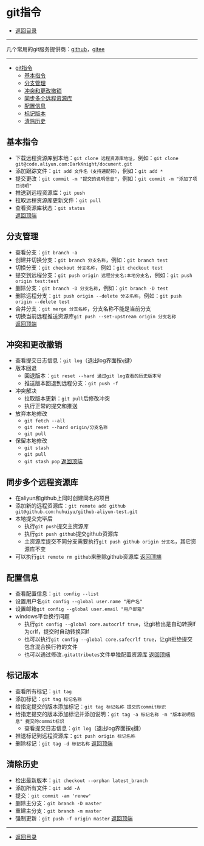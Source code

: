 # git指令

- [返回目录](./README.md)

---

几个常用的git服务提供商：[github](https://github.com/)，[gitee](https://gitee.com/)

---

- [git指令](#git指令)
  - [基本指令](#基本指令)
  - [分支管理](#分支管理)
  - [冲突和更改撤销](#冲突和更改撤销)
  - [同步多个远程资源库](#同步多个远程资源库)
  - [配置信息](#配置信息)
  - [标记版本](#标记版本)
  - [清除历史](#清除历史)

## 基本指令

- 下载远程资源库到本地：`git clone 远程资源库地址`，例如：`git clone git@code.aliyun.com:DarkKnight/document.git`
- 添加跟踪文件：`git add 文件名（支持通配符）`，例如：`git add *`
- 提交更改：`git commit -m "提交的说明信息"`，例如：`git commit -m "添加了项目说明"`
- 推送到远程资源库：`git push`
- 拉取远程资源库更新文件：`git pull`
- 查看资源库状态：`git status`  
[返回顶端](#git指令)

## 分支管理

- 查看分支：`git branch -a`
- 创建并切换分支：`git branch 分支名称`，例如：`git branch test`
- 切换分支：`git checkout 分支名称`，例如：`git checkout test`
- 提交到远程分支：`git push origin 远程分支名:本地分支名`，例如：`git push origin test:test`
- 删除分支：`git branch -D 分支名称`，例如：`git branch -D test`
- 删除远程分支：`git push origin --delete 分支名称`，例如：`git push origin --delete test`
- 合并分支：`git merge 分支名称`，分支名称不能是当前分支
- 切换当前远程推送资源库`git push --set-upstream origin 分支名称`  
[返回顶端](#git指令)

## 冲突和更改撤销

- 查看提交日志信息：`git log`（退出log界面按`q`键）
- 版本回退
  - 回退版本：`git reset --hard 通过git log查看的历史版本号`
  - 推送版本回退到远程分支：`git push -f`
- 冲突解决
  - 拉取版本更新：`git pull`后修改冲突
  - 执行正常的提交和推送
- 放弃本地修改
  - `git fetch --all`
  - `git reset --hard origin/分支名称`
  - `git pull`
- 保留本地修改
  - `git stash`
  - `git pull`
  - `git stash pop`
[返回顶端](#git指令)

## 同步多个远程资源库

- 在aliyun和github上同时创建同名的项目
- 添加新的远程资源库：`git remote add github git@github.com:huhuiyu/github-aliyun-test.git`
- 本地提交完毕后
  - 执行`git push`提交主资源库
  - 执行`git push github`提交github资源库
  - 主资源库提交不同分支需要执行`git push github origin 分支名`，其它资源库不变
- 可以执行`git remote rm github`来删除github资源库
[返回顶端](#git指令)

## 配置信息

- 查看配置信息：`git config --list`
- 设置用户名`git config --global user.name "用户名"`
- 设置邮箱`git config --global user.email "用户邮箱"`
- windows平台换行问题
  - 执行`git config --global core.autocrlf true`，让git检出是自动转换lf为crlf，提交时自动转换回lf
  - 也可以执行`git config --global core.safecrlf true`，让git拒绝提交包含混合换行符的文件
  - 也可以通过修改`.gitattributes`文件单独配置资源库
[返回顶端](#git指令)

## 标记版本

- 查看所有标记：`git tag`
- 添加标记：`git tag 标记名称`
- 给指定提交的版本添加标记：`git tag 标记名称 提交的commit标识`
- 给指定提交的版本添加标记并添加说明：`git tag -a 标记名称 -m "版本说明信息" 提交的commit标识`
  - 查看提交日志信息：`git log`（退出log界面按`q`键）
- 推送标记到远程资源库：`git push origin 标记名称`
- 删除标记：`git tag -d 标记名称`
[返回顶端](#git指令)

## 清除历史

- 检出最新版本：`git checkout --orphan latest_branch`
- 添加所有文件：`git add -A`
- 提交：`git commit -am 'renew'`
- 删除主分支：`git branch -D master`
- 重建主分支：`git branch -m master`
- 强制更新：`git push -f origin master`
[返回顶端](#git指令)

---

- [返回目录](#git指令)
